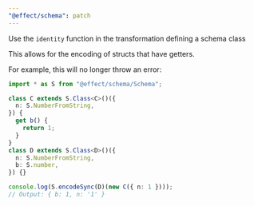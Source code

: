 ```yaml
---
"@effect/schema": patch
---
```


Use the `identity` function in the transformation defining a schema class

This allows for the encoding of structs that have getters.

For example, this will no longer throw an error:

```ts
import * as S from "@effect/schema/Schema";

class C extends S.Class<C>()({
  n: S.NumberFromString,
}) {
  get b() {
    return 1;
  }
}
class D extends S.Class<D>()({
  n: S.NumberFromString,
  b: S.number,
}) {}

console.log(S.encodeSync(D)(new C({ n: 1 })));
// Output: { b: 1, n: '1' }
```
